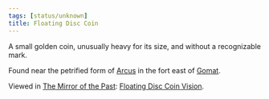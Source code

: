 ```yaml
---
tags: [status/unknown]
title: Floating Disc Coin
---
```



A small golden coin, unusually heavy for its size, and without a recognizable mark. 

Found near the petrified form of [Arcus](<../../../../people/chardonians/arcus.md>) in the fort east of [Gomat](<../../../../gazetteer/greater-dunmar/dunmari-basin/gomat.md>). 

Viewed in [The Mirror of the Past](<../treasure-from-stormcaller-tower/the-mirror-of-the-past.md>): [Floating Disc Coin Vision](<../../mirror-visions/floating-disc-coin-vision.md>). 

